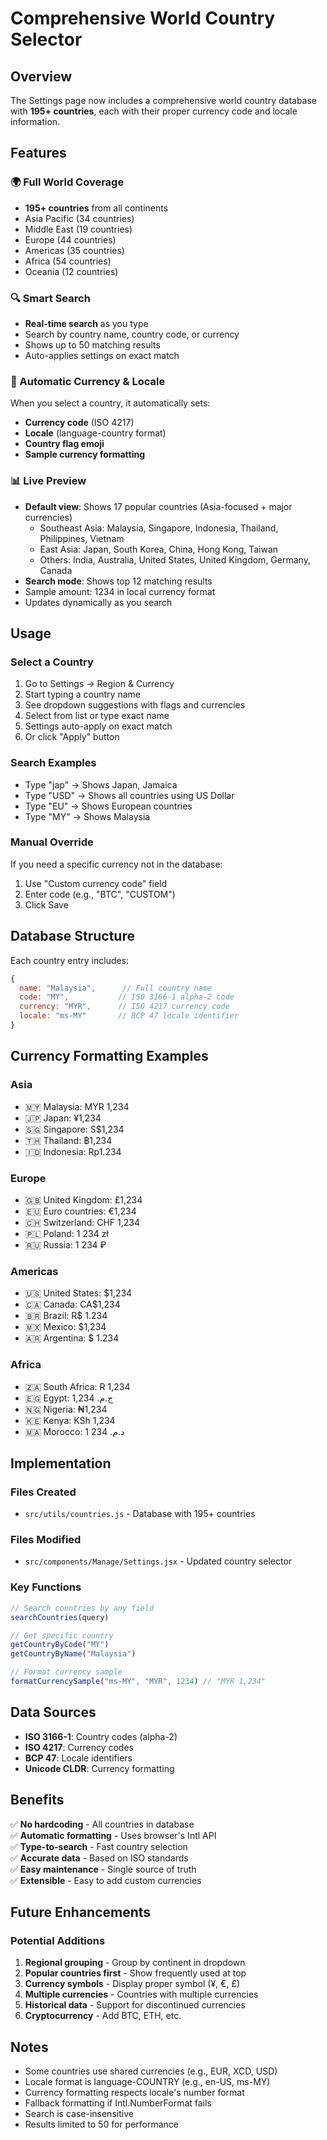 # Comprehensive World Country Selector

## Overview
The Settings page now includes a comprehensive world country database with **195+ countries**, each with their proper currency code and locale information.

## Features

### 🌍 Full World Coverage
- **195+ countries** from all continents
- Asia Pacific (34 countries)
- Middle East (19 countries)
- Europe (44 countries)
- Americas (35 countries)
- Africa (54 countries)
- Oceania (12 countries)

### 🔍 Smart Search
- **Real-time search** as you type
- Search by country name, country code, or currency
- Shows up to 50 matching results
- Auto-applies settings on exact match

### 💱 Automatic Currency & Locale
When you select a country, it automatically sets:
- **Currency code** (ISO 4217)
- **Locale** (language-country format)
- **Country flag emoji** 
- **Sample currency formatting**

### 📊 Live Preview
- **Default view**: Shows 17 popular countries (Asia-focused + major currencies)
  - Southeast Asia: Malaysia, Singapore, Indonesia, Thailand, Philippines, Vietnam
  - East Asia: Japan, South Korea, China, Hong Kong, Taiwan
  - Others: India, Australia, United States, United Kingdom, Germany, Canada
- **Search mode**: Shows top 12 matching results
- Sample amount: 1234 in local currency format
- Updates dynamically as you search

## Usage

### Select a Country
1. Go to Settings → Region & Currency
2. Start typing a country name
3. See dropdown suggestions with flags and currencies
4. Select from list or type exact name
5. Settings auto-apply on exact match
6. Or click "Apply" button

### Search Examples
- Type "jap" → Shows Japan, Jamaica
- Type "USD" → Shows all countries using US Dollar
- Type "EU" → Shows European countries
- Type "MY" → Shows Malaysia

### Manual Override
If you need a specific currency not in the database:
1. Use "Custom currency code" field
2. Enter code (e.g., "BTC", "CUSTOM")
3. Click Save

## Database Structure

Each country entry includes:
```javascript
{
  name: "Malaysia",      // Full country name
  code: "MY",           // ISO 3166-1 alpha-2 code
  currency: "MYR",      // ISO 4217 currency code
  locale: "ms-MY"       // BCP 47 locale identifier
}
```

## Currency Formatting Examples

### Asia
- 🇲🇾 Malaysia: MYR 1,234
- 🇯🇵 Japan: ¥1,234
- 🇸🇬 Singapore: S$1,234
- 🇹🇭 Thailand: ฿1,234
- 🇮🇩 Indonesia: Rp1.234

### Europe
- 🇬🇧 United Kingdom: £1,234
- 🇪🇺 Euro countries: €1,234
- 🇨🇭 Switzerland: CHF 1,234
- 🇵🇱 Poland: 1 234 zł
- 🇷🇺 Russia: 1 234 ₽

### Americas
- 🇺🇸 United States: $1,234
- 🇨🇦 Canada: CA$1,234
- 🇧🇷 Brazil: R$ 1.234
- 🇲🇽 Mexico: $1,234
- 🇦🇷 Argentina: $ 1.234

### Africa
- 🇿🇦 South Africa: R 1,234
- 🇪🇬 Egypt: ج.م.‏ 1,234
- 🇳🇬 Nigeria: ₦1,234
- 🇰🇪 Kenya: KSh 1,234
- 🇲🇦 Morocco: 1 234 د.م.‏

## Implementation

### Files Created
- `src/utils/countries.js` - Database with 195+ countries

### Files Modified
- `src/components/Manage/Settings.jsx` - Updated country selector

### Key Functions

```javascript
// Search countries by any field
searchCountries(query)

// Get specific country
getCountryByCode("MY")
getCountryByName("Malaysia")

// Format currency sample
formatCurrencySample("ms-MY", "MYR", 1234) // "MYR 1,234"
```

## Data Sources
- **ISO 3166-1**: Country codes (alpha-2)
- **ISO 4217**: Currency codes  
- **BCP 47**: Locale identifiers
- **Unicode CLDR**: Currency formatting

## Benefits

✅ **No hardcoding** - All countries in database  
✅ **Automatic formatting** - Uses browser's Intl API  
✅ **Type-to-search** - Fast country selection  
✅ **Accurate data** - Based on ISO standards  
✅ **Easy maintenance** - Single source of truth  
✅ **Extensible** - Easy to add custom currencies  

## Future Enhancements

### Potential Additions
1. **Regional grouping** - Group by continent in dropdown
2. **Popular countries first** - Show frequently used at top
3. **Currency symbols** - Display proper symbol (¥, €, £)
4. **Multiple currencies** - Countries with multiple currencies
5. **Historical data** - Support for discontinued currencies
6. **Cryptocurrency** - Add BTC, ETH, etc.

## Notes

- Some countries use shared currencies (e.g., EUR, XCD, USD)
- Locale format is language-COUNTRY (e.g., en-US, ms-MY)
- Currency formatting respects locale's number format
- Fallback formatting if Intl.NumberFormat fails
- Search is case-insensitive
- Results limited to 50 for performance
